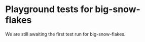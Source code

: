 # Playground tests for big-snow-flakes
We are still awaiting the first test run for big-snow-flakes.
